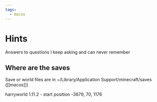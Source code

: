 ```yaml
---
tags:
  - macos
---
```


# Hints
Answers to questions I keep asking and can never remember

## Where are the saves
Save or world files are in ~/Library/Application Support/minecraft/saves ([[macos]])





harryworld 1.11.2 - start position -3679, 70, 1176